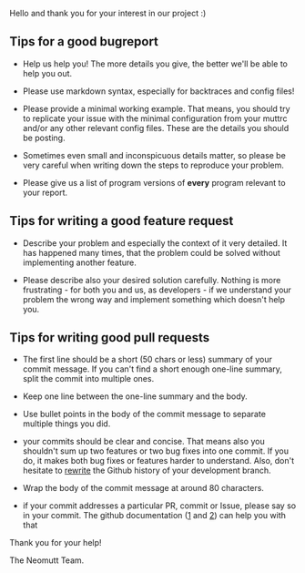 Hello and thank you for your interest in our project :)


Tips for a good bugreport
-------------------------------

* Help us help you! The more details you give, the better we\'ll be able to
  help you out.

* Please use markdown syntax, especially for backtraces and config files!

* Please provide a minimal working example. That means, you should try to
  replicate your issue with the minimal configuration from your muttrc and/or
  any other relevant config files. These are the details you should be posting.

* Sometimes even small and inconspicuous details matter, so please be very
  careful when writing down the steps to reproduce your problem.

* Please give us a list of program versions of **every** program relevant to
  your report.



Tips for writing a good feature request
---------------------------------------

* Describe your problem and especially the context of it very detailed. It has
  happened many times, that the problem could be solved without implementing
  another feature.

* Please describe also your desired solution carefully. Nothing is more
  frustrating - for both you and us, as developers - if we understand your
  problem the wrong way and implement something which doesn't help you.



Tips for writing good pull requests
---------------------------------------

* The first line should be a short (50 chars or less) summary of your commit
  message. If you can't find a short enough one-line summary, split the commit
  into multiple ones.

* Keep one line between the one-line summary and the body.

* Use bullet points in the body of the commit message to separate multiple
  things you did.

* your commits should be clear and concise. That means also you shouldn't sum up
  two features or two bug fixes into one commit. If you do, it makes both bug
  fixes or features harder to understand. Also, don't hesitate
  to [rewrite](https://git-scm.com/book/en/v2/Git-Tools-Rewriting-History) the
  Github history of your development branch.

* Wrap the body of the commit message at around 80 characters.

* if your commit addresses a particular PR, commit or Issue, please say so in
  your commit. The github documentation
  ([1](https://help.github.com/articles/autolinked-references-and-urls/)
  and [2](https://help.github.com/articles/closing-issues-via-commit-messages/))
  can help you with that


Thank you for your help!

The Neomutt Team.
